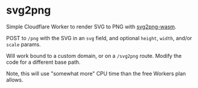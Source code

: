 # svg2png

Simple Cloudflare Worker to render SVG to PNG with [svg2png-wasm](https://github.com/ssssota/svg2png-wasm).

POST to `/png` with the SVG in an `svg` field, and optional `height`, `width`, and/or `scale` params.

Will work bound to a custom domain, or on a `/svg2png` route. Modify the code for a different base path.

Note, this will use "somewhat more" CPU time than the free Workers plan allows.

